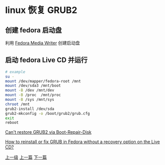 # linux 恢复 GRUB2

## 创建 fedora 启动盘

利用 [Fedora Media Writer](https://getfedora.org/en/workstation/download/) 创建启动盘

## 启动 fedora Live CD 并运行

```sh
# example
su -
mount /dev/mapper/fedora-root /mnt
mount /dev/sda3 /mnt/boot
mount -B /dev /mnt/dev
mount -B /proc  /mnt/proc
mount -B /sys /mnt/sys
chroot /mnt
grub2-install /dev/sda
grub2-mkconfig -o /boot/grub2/grub.cfg
exit
reboot
```


[Can't restore GRUB2 via Boot-Repair-Disk](https://ask.fedoraproject.org/en/question/86357/solved-cant-restore-grub2-via-boot-repair-disk/)

[How to reinstall or fix GRUB in Fedora without a recovery option on the Live CD?](https://ask.fedoraproject.org/en/question/40578/how-to-reinstall-or-fix-grub-in-fedora-without-a-recovery-option-on-the-live-cd/?answer=40593#post-id-40593)

[上一级](base.md)
[上一篇](rename_linux_user.md)
[下一篇](su_diff_su-.md)
